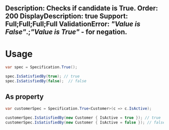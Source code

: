 Description: Checks if candidate is True.
Order: 200
DisplayDescription: true
Support: Full;Full;Full;Full
ValidationError: <i>"Value is False"</i>.;<i>"Value is True"</i> - for negation.
---

# Usage

```csharp
var spec = Specification.True();

spec.IsSatisfiedBy(true); // true
spec.IsSatisfiedBy(false);  // false
```

## As property

```csharp
var customerSpec = Specification.True<Customer>(c => c.IsActive);

customerSpec.IsSatisfiedBy(new Customer { IsActive = true }); // true
customerSpec.IsSatisfiedBy(new Customer { IsActive = false }); // false
```